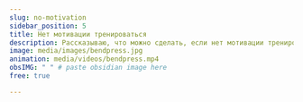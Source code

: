 ```yaml
---
slug: no-motivation
sidebar_position: 5
title: Нет мотивации тренироваться
description: Рассказываю, что можно сделать, если нет мотивации тренироваться
image: media/images/bendpress.jpg
animation: media/videos/bendpress.mp4
obsIMG: " " # paste obsidian image here
free: true

---
```



